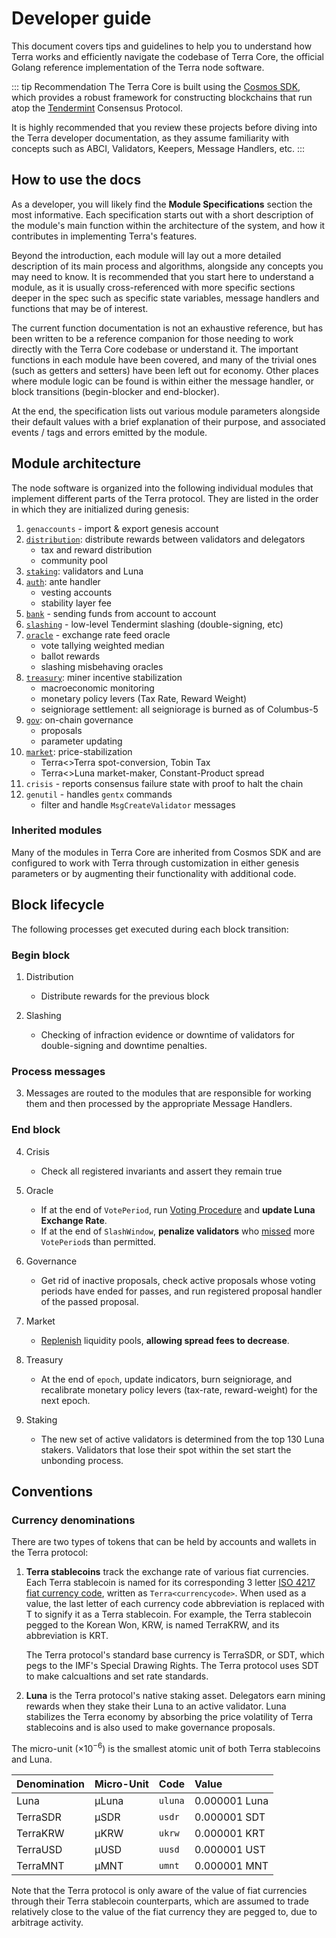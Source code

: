 # Developer guide

This document covers tips and guidelines to help you to understand how Terra works and efficiently navigate the codebase of Terra Core, the official Golang reference implementation of the Terra node software.

::: tip Recommendation
The Terra Core is built using the [Cosmos SDK](https://cosmos.network/sdk), which provides a robust framework for constructing blockchains that run atop the [Tendermint](https://tendermint.com/) Consensus Protocol.

It is highly recommended that you review these projects before diving into the Terra developer documentation, as they assume familiarity with concepts such as ABCI, Validators, Keepers, Message Handlers, etc.
:::

## How to use the docs

As a developer, you will likely find the **Module Specifications** section the most informative. Each specification starts out with a short description of the module's main function within the architecture of the system, and how it contributes in implementing Terra's features.

Beyond the introduction, each module will lay out a more detailed description of its main process and algorithms, alongside any concepts you may need to know. It is recommended that you start here to understand a module, as it is usually cross-referenced with more specific sections deeper in the spec such as specific state variables, message handlers and functions that may be of interest.

The current function documentation is not an exhaustive reference, but has been written to be a reference companion for those needing to work directly with the Terra Core codebase or understand it. The important functions in each module have been covered, and many of the trivial ones (such as getters and setters) have been left out for economy. Other places where module logic can be found is within either the message handler, or block transitions (begin-blocker and end-blocker).

At the end, the specification lists out various module parameters alongside their default values with a brief explanation of their purpose, and associated events / tags and errors emitted by the module.

## Module architecture

The node software is organized into the following individual modules that implement different parts of the Terra protocol. They are listed in the order in which they are initialized during genesis:

1. `genaccounts` - import & export genesis account
2. [`distribution`](./Module-specifications/spec-distribution.md): distribute rewards between validators and delegators
   - tax and reward distribution
   - community pool
3. [`staking`](./Module-specifications/spec-staking.md): validators and Luna
4. [`auth`](./Module-specifications/spec-auth.md): ante handler
   - vesting accounts
   - stability layer fee
5. [`bank`](./Module-specifications/spec-bank.md) - sending funds from account to account
6. [`slashing`](./Module-specifications/spec-slashing.md) - low-level Tendermint slashing (double-signing, etc)
7. [`oracle`](./Module-specifications/spec-oracle.md) - exchange rate feed oracle
   - vote tallying weighted median
   - ballot rewards
   - slashing misbehaving oracles
8. [`treasury`](./Module-specifications/spec-treasury.md): miner incentive stabilization
   - macroeconomic monitoring
   - monetary policy levers (Tax Rate, Reward Weight)
   - seigniorage settlement: all seigniorage is burned as of Columbus-5
9. [`gov`](./Module-specifications/spec-governance.md): on-chain governance
    - proposals
    - parameter updating
10. [`market`](./Module-specifications/spec-market.md): price-stabilization
    - Terra<>Terra spot-conversion, Tobin Tax
    - Terra<>Luna market-maker, Constant-Product spread
11. `crisis` - reports consensus failure state with proof to halt the chain
12. `genutil` - handles `gentx` commands
    - filter and handle `MsgCreateValidator` messages

### Inherited modules

Many of the modules in Terra Core are inherited from Cosmos SDK and are configured to work with Terra through customization in either genesis parameters or by augmenting their functionality with additional code.

## Block lifecycle

The following processes get executed during each block transition:

### Begin block

1. Distribution

   - Distribute rewards for the previous block

2. Slashing
   - Checking of infraction evidence or downtime of validators for double-signing and downtime penalties.

### Process messages

3. Messages are routed to the modules that are responsible for working them and then processed by the appropriate Message Handlers.

### End block

4. Crisis

   - Check all registered invariants and assert they remain true

5. Oracle

   - If at the end of `VotePeriod`, run [Voting Procedure](Module-specifications/spec-oracle.md#voting-procedure) and **update Luna Exchange Rate**.
   - If at the end of `SlashWindow`, **penalize validators** who [missed](Module-specifications/spec-slashing.md) more `VotePeriod`s than permitted.

6. Governance

   - Get rid of inactive proposals, check active proposals whose voting periods have ended for passes, and run registered proposal handler of the passed proposal.

7. Market

   - [Replenish](Module-specifications/spec-market.md#end-block) liquidity pools, **allowing spread fees to decrease**.

8. Treasury

   - At the end of `epoch`, update indicators, burn seigniorage, and recalibrate monetary policy levers (tax-rate, reward-weight) for the next epoch.

9. Staking
   - The new set of active validators is determined from the top 130 Luna stakers. Validators that lose their spot within the set start the unbonding process.

## Conventions

### Currency denominations

There are two types of tokens that can be held by accounts and wallets in the Terra protocol:

1. **Terra stablecoins** track the exchange rate of various fiat currencies. Each Terra stablecoin is named for its corresponding 3 letter [ISO 4217 fiat currency code](https://www.xe.com/iso4217.php), written as `Terra<currencycode>`. When used as a value, the last letter of each currency code abbreviation is replaced with T to signify it as a Terra stablecoin. For example, the Terra stablecoin pegged to the Korean Won, KRW, is named  TerraKRW, and its abbreviation is KRT.

   The Terra protocol's standard base currency is TerraSDR, or SDT, which pegs to the IMF's Special Drawing Rights. The Terra protocol uses SDT to make calcualtions and set rate standards.

2. **Luna** is the Terra protocol's native staking asset. Delegators earn mining rewards when they stake their Luna to an active validator. Luna stabilizes the Terra economy by absorbing the price volatility of Terra stablecoins and is also used to make governance proposals.

The micro-unit ($\times 10^{-6}$) is the smallest atomic unit of both Terra stablecoins and Luna.

| Denomination | Micro-Unit | Code    | Value         |
| :----------- | :--------- | :------ | :------------ |
| Luna         | µLuna      | `uluna` | 0.000001 Luna |
| TerraSDR     | µSDR       | `usdr`  | 0.000001 SDT  |
| TerraKRW     | µKRW       | `ukrw`  | 0.000001 KRT  |
| TerraUSD     | µUSD       | `uusd`  | 0.000001 UST  |
| TerraMNT     | µMNT       | `umnt`  | 0.000001 MNT  |

Note that the Terra protocol is only aware of the value of fiat currencies through their Terra stablecoin counterparts, which are assumed to trade relatively close to the value of the fiat currency they are pegged to, due to arbitrage activity.
